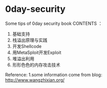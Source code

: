 # 0day-security
Some tips of 0day security book
CONTENTS ：
1. 基础支持
2. 栈溢出原理与实践
3. 开发Shellcode
4. 用MetaSploit开发Exploit
5. 堆溢出利用
6. 形形色色的内存攻击技术


Reference:
1.some information come from blog: http://www.wangzhixian.org/
